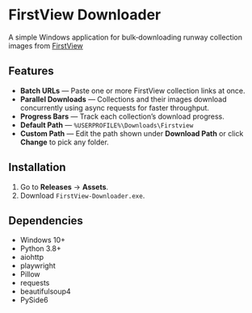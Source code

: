 # FirstView Downloader

A simple Windows application for bulk‑downloading runway collection images from [FirstView](https://www.firstview.com/)

## Features

- **Batch URLs** — Paste one or more FirstView collection links at once.  
- **Parallel Downloads** — Collections and their images download concurrently using async requests for faster throughput.
- **Progress Bars** — Track each collection’s download progress.
- **Default Path** — `%USERPROFILE%\Downloads\Firstview`
- **Custom Path** — Edit the path shown under **Download Path** or click **Change** to pick any folder.

## Installation
1. Go to **Releases** → **Assets**.  
2. Download `FirstView-Downloader.exe`.  

## Dependencies
- Windows 10+
- Python 3.8+  
- aiohttp  
- playwright  
- Pillow  
- requests  
- beautifulsoup4  
- PySide6  
